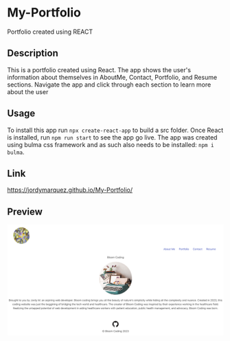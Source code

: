# My-Portfolio
Portfolio created using REACT

## Description
This is a portfolio created using React. The app shows the user's information about themselves in  AboutMe, Contact, Portfolio, and Resume sections. Navigate the app and click through each section to learn more about the user

## Usage
To install this app run `npx create-react-app` to build a src folder. Once React is installed, run `npm run start` to see the app go live. The app was created using bulma css framework and as such also needs to be installed: `npm i bulma`. 

## Link

https://jordymarquez.github.io/My-Portfolio/

## Preview
<img src="Portfolio.png"> 

